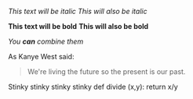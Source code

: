 *This text will be italic*
_This will also be italic_

**This text will be bold**
__This will also be bold__

_You **can** combine them_

As Kanye West said:

> We're living the future so
> the present is our past.

Stinky stinky stinky stinky 
def divide (x,y): 
    return x/y